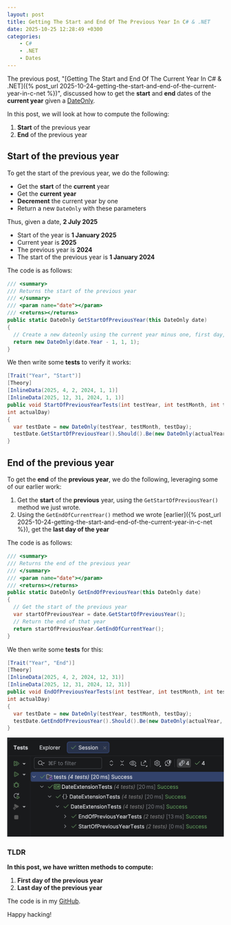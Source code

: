 ```yaml
---
layout: post
title: Getting The Start and End Of The Previous Year In C# & .NET
date: 2025-10-25 12:28:49 +0300
categories:
    - C#
    - .NET
    - Dates
---
```


The previous post, "[Getting The Start and End Of The Current Year In C# & .NET]({% post_url 2025-10-24-getting-the-start-and-end-of-the-current-year-in-c-net %})", discussed how to get the **start** and **end** dates of the **current year** given a [DateOnly](https://learn.microsoft.com/en-us/dotnet/api/system.dateonly?view=net-9.0).

In this post, we will look at how to compute the following:

1. **Start** of the previous year
2. **End** of the previous year

## Start of the previous year

To get the start of the previous year, we do the following:

- Get the **start** of the **current** year
- Get the **current** **year**
- **Decrement** the current year by one
- Return a new `DateOnly` with these parameters

Thus, given a date, **2 July 2025**

- Start of the year is **1 January 2025**
- Current year is **2025**
- The previous year is **2024**
- The start of the previous year is **1 January 2024**

The code is as follows:

```c#
/// <summary>
/// Returns the start of the previous year
/// </summary>
/// <param name="date"></param>
/// <returns></returns>
public static DateOnly GetStartOfPreviousYear(this DateOnly date)
{
  // Create a new dateonly using the current year minus one, first day, and first month (Jan)
  return new DateOnly(date.Year - 1, 1, 1);
}
```

We then write some **tests** to verify it works:

```c#
[Trait("Year", "Start")]
[Theory]
[InlineData(2025, 4, 2, 2024, 1, 1)]
[InlineData(2025, 12, 31, 2024, 1, 1)]
public void StartOfPreviousYearTests(int testYear, int testMonth, int testDay, int actualYear, int actualMonth,
int actualDay)
{
  var testDate = new DateOnly(testYear, testMonth, testDay);
  testDate.GetStartOfPreviousYear().Should().Be(new DateOnly(actualYear, actualMonth, actualDay));
}
```

## End of the previous year

To get the **end** of the **previous year**, we do the following, leveraging some of our earlier work:

1. Get the **start** of the **previous** year, using the `GetStartOfPreviousYear()` method we just wrote.
2. Using the `GetEndOfCurrentYear()` method we wrote [earlier]({% post_url 2025-10-24-getting-the-start-and-end-of-the-current-year-in-c-net %}), get the **last day of the year** 

The code is as follows:

```c#
/// <summary>
/// Returns the end of the previous year
/// </summary>
/// <param name="date"></param>
/// <returns></returns>
public static DateOnly GetEndOfPreviousYear(this DateOnly date)
{
  // Get the start of the previous year
  var startOfPreviousYear = date.GetStartOfPreviousYear();
  // Return the end of that year
  return startOfPreviousYear.GetEndOfCurrentYear();
}
```

We then write some **tests** for this:

```c#
[Trait("Year", "End")]
[Theory]
[InlineData(2025, 4, 2, 2024, 12, 31)]
[InlineData(2025, 12, 31, 2024, 12, 31)]
public void EndOfPreviousYearTests(int testYear, int testMonth, int testDay, int actualYear, int actualMonth,
int actualDay)
{
  var testDate = new DateOnly(testYear, testMonth, testDay);
  testDate.GetEndOfPreviousYear().Should().Be(new DateOnly(actualYear, actualMonth, actualDay));
}
```

![endYearTests](../images/2025/10/endYearTests.png)

### TLDR

**In this post, we have written methods to compute:**

1. **First day of the previous year**
2. **Last day of the previous year**

The code is in my [GitHub](https://github.com/conradakunga/BlogCode/tree/master/2025-10-25%20-%20DateExtensions).

Happy hacking!

